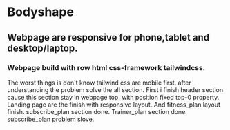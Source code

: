 # Bodyshape
##  Webpage are responsive for phone,tablet and desktop/laptop.
###  Webpage build with row html css-framework tailwindcss.
The worst things is don't know tailwind css are mobile first. after understanding the problem solve the all section.
First i finish header section cause this section stay in webpage top. with position fixed top-0 property.
Landing page are the finish with responsive layout.
And fitness_plan layout finish.
subscribe_plan section done.
Trainer_plan section done.
subscribe_plan problem slove.

